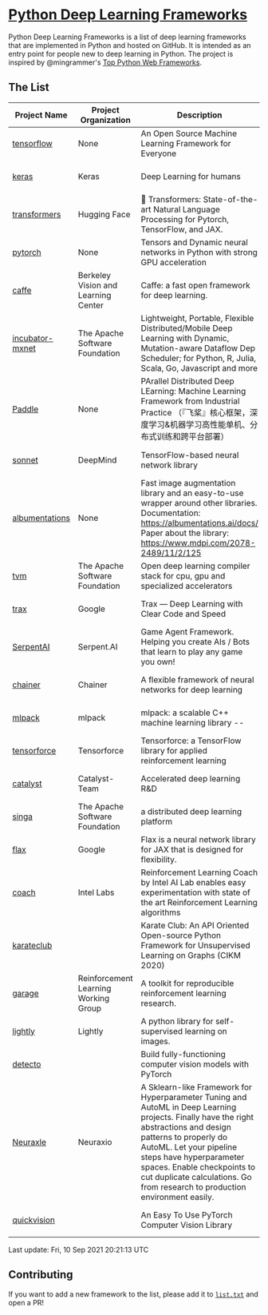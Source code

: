 # [Python Deep Learning Frameworks](https://www.github.com/shimst3r/python-deep-learning-frameworks)

Python Deep Learning Frameworks is a list of deep learning frameworks that are implemented in Python and hosted on GitHub. It is intended as an entry point for people new to deep learning in Python. The project is inspired by @mingrammer's [Top Python Web Frameworks](https://github.com/mingrammer/python-web-framework-stars).

## The List

| Project Name | Project Organization | Description | Stars | Forks | Open Issues | Last Commit |
| ------------ | -------------------- | ----------- | ----: | ----: | ----------: | ----------- |
| [tensorflow](https://tensorflow.org) | None | An Open Source Machine Learning Framework for Everyone | 158966 | 85455 | 3310 | 0 day(s) ago |
| [keras](http://keras.io/) | Keras | Deep Learning for humans | 52462 | 18806 | 388 | 0 day(s) ago |
| [transformers](https://huggingface.co/transformers) | Hugging Face | 🤗 Transformers: State-of-the-art Natural Language Processing for Pytorch, TensorFlow, and JAX. | 50926 | 12098 | 412 | 0 day(s) ago |
| [pytorch](https://pytorch.org) | None | Tensors and Dynamic neural networks in Python with strong GPU acceleration | 50732 | 13842 | 9834 | 0 day(s) ago |
| [caffe](http://caffe.berkeleyvision.org/) | Berkeley Vision and Learning Center | Caffe: a fast open framework for deep learning. | 31900 | 18878 | 1168 | 0 day(s) ago |
| [incubator-mxnet](https://mxnet.apache.org) | The Apache Software Foundation | Lightweight, Portable, Flexible Distributed/Mobile Deep Learning with Dynamic, Mutation-aware Dataflow Dep Scheduler; for Python, R, Julia, Scala, Go, Javascript and more | 19640 | 6877 | 1932 | 0 day(s) ago |
| [Paddle](http://www.paddlepaddle.org/) | None | PArallel Distributed Deep LEarning: Machine Learning Framework from Industrial Practice （『飞桨』核心框架，深度学习&机器学习高性能单机、分布式训练和跨平台部署） | 16437 | 3982 | 3058 | 0 day(s) ago |
| [sonnet](https://sonnet.dev/) | DeepMind | TensorFlow-based neural network library | 8984 | 1287 | 22 | 0 day(s) ago |
| [albumentations](https://albumentations.ai) | None | Fast image augmentation library and an easy-to-use wrapper around other libraries. Documentation:  https://albumentations.ai/docs/ Paper about the library: https://www.mdpi.com/2078-2489/11/2/125 | 8729 | 1126 | 230 | 0 day(s) ago |
| [tvm](https://tvm.apache.org/) | The Apache Software Foundation | Open deep learning compiler stack for cpu, gpu and specialized accelerators | 7134 | 2159 | 317 | 0 day(s) ago |
| [trax](https://github.com/google/trax) | Google | Trax — Deep Learning with Clear Code and Speed | 6444 | 640 | 82 | 1 day(s) ago |
| [SerpentAI](http://serpent.ai) | Serpent.AI | Game Agent Framework. Helping you create AIs / Bots that learn to play any game you own! | 6026 | 701 | 1 | 0 day(s) ago |
| [chainer](https://chainer.org) | Chainer | A flexible framework of neural networks for deep learning | 5613 | 1373 | 11 | 0 day(s) ago |
| [mlpack](https://www.mlpack.org/) | mlpack | mlpack: a scalable C++ machine learning library --  | 3801 | 1377 | 104 | 0 day(s) ago |
| [tensorforce](https://github.com/tensorforce/tensorforce) | Tensorforce | Tensorforce: a TensorFlow library for applied reinforcement learning | 3014 | 512 | 5 | 0 day(s) ago |
| [catalyst](https://catalyst-team.com) | Catalyst-Team | Accelerated deep learning R&D | 2706 | 338 | 6 | 0 day(s) ago |
| [singa](https://github.com/apache/singa) | The Apache Software Foundation | a distributed deep learning platform | 2328 | 689 | 37 | 3 day(s) ago |
| [flax](https://github.com/google/flax) | Google | Flax is a neural network library for JAX that is designed for flexibility. | 2110 | 258 | 171 | 0 day(s) ago |
| [coach](https://intellabs.github.io/coach/) | Intel Labs | Reinforcement Learning Coach by Intel AI Lab enables easy experimentation with state of the art Reinforcement Learning algorithms | 2028 | 407 | 87 | 3 day(s) ago |
| [karateclub](https://karateclub.readthedocs.io) |  | Karate Club: An API Oriented Open-source Python Framework for Unsupervised Learning on Graphs (CIKM 2020) | 1385 | 166 | 0 | 0 day(s) ago |
| [garage](https://github.com/rlworkgroup/garage) | Reinforcement Learning Working Group | A toolkit for reproducible reinforcement learning research. | 1282 | 237 | 216 | 0 day(s) ago |
| [lightly](https://github.com/lightly-ai/lightly) | Lightly | A python library for self-supervised learning on images. | 1181 | 70 | 56 | 0 day(s) ago |
| [detecto](https://detecto.readthedocs.io/) |  | Build fully-functioning computer vision models with PyTorch | 501 | 82 | 26 | 1 day(s) ago |
| [Neuraxle](https://www.neuraxle.org/) | Neuraxio | A Sklearn-like Framework for Hyperparameter Tuning and AutoML in Deep Learning projects. Finally have the right abstractions and design patterns to properly do AutoML. Let your pipeline steps have hyperparameter spaces. Enable checkpoints to cut duplicate calculations. Go from research to production environment easily. | 445 | 50 | 148 | 7 day(s) ago |
| [quickvision](https://github.com/oke-aditya/quickvision) |  | An Easy To Use PyTorch Computer Vision Library | 45 | 3 | 19 | 76 day(s) ago |

Last update: Fri, 10 Sep 2021 20:21:13 UTC

## Contributing

If you want to add a new framework to the list, please add it to [`list.txt`](./python-deep-learning-frameworks/list.txt) and open a PR!